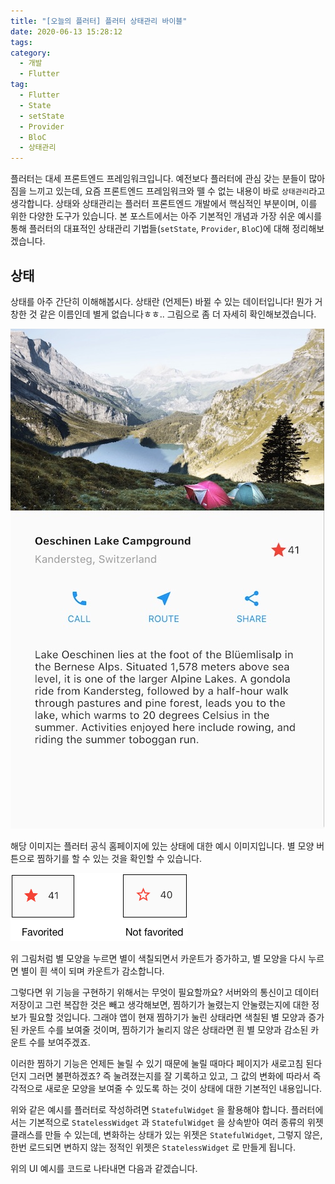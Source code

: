 ```yaml
---
title: "[오늘의 플러터] 플러터 상태관리 바이블"
date: 2020-06-13 15:28:12
tags:
category:
  - 개발
  - Flutter
tag:
  - Flutter
  - State
  - setState
  - Provider
  - BloC
  - 상태관리
---
```


플러터는 대세 프론트엔드 프레임워크입니다. 예전보다 플러터에 관심 갖는 분들이 많아짐을 느끼고 있는데, 요즘 프론트엔드 프레임워크와 뗄 수 없는 내용이 바로 `상태관리`라고 생각합니다. 상태와 상태관리는 플러터 프론트엔드 개발에서 핵심적인 부분이며, 이를 위한 다양한 도구가 있습니다. 본 포스트에서는 아주 기본적인 개념과 가장 쉬운 예시를 통해 플러터의 대표적인 상태관리 기법들(`setState`, `Provider`, `BloC`)에 대해 정리해보겠습니다.

<!-- more -->

## 상태
상태를 아주 간단히 이해해봅시다. 상태란 (언제든) 바뀔 수 있는 데이터입니다! 뭔가 거창한 것 같은 이름인데 별게 없습니다ㅎㅎ.. 그림으로 좀 더 자세히 확인해보겠습니다. 

<img src="/images/blog/flutterstate1.png" style="border: 1px">

해당 이미지는 플러터 공식 홈페이지에 있는 상태에 대한 예시 이미지입니다. 별 모양 버튼으로 찜하기를 할 수 있는 것을 확인할 수 있습니다. 

<img src="/images/blog/flutterstate2.png" style="border: 1px">

위 그림처럼 별 모양을 누르면 별이 색칠되면서 카운트가 증가하고, 별 모양을 다시 누르면 별이 흰 색이 되며 카운트가 감소합니다.

그렇다면 위 기능을 구현하기 위해서는 무엇이 필요할까요? 서버와의 통신이고 데이터 저장이고 그런 복잡한 것은 빼고 생각해보면, 찜하기가 눌렸는지 안눌렸는지에 대한 정보가 필요할 것입니다. 그래야 앱이 현재 찜하기가 눌린 상태라면 색칠된 별 모양과 증가된 카운트 수를 보여줄 것이며, 찜하기가 눌리지 않은 상태라면 흰 별 모양과 감소된 카운트 수를 보여주겠죠. 

이러한 찜하기 기능은 언제든 눌릴 수 있기 때문에 눌릴 때마다 페이지가 새로고침 된다던지 그러면 불편하겠죠? 즉 눌려졌는지를 잘 기록하고 있고, 그 값의 변화에 따라서 즉각적으로 새로운 모양을 보여줄 수 있도록 하는 것이 상태에 대한 기본적인 내용입니다. 

위와 같은 예시를 플러터로 작성하려면 `StatefulWidget` 을 활용해야 합니다. 플러터에서는 기본적으로 `StatelessWidget` 과 `StatefulWidget` 을 상속받아 여러 종류의 위젯 클래스를 만들 수 있는데, 변화하는 상태가 있는 위젯은 `StatefulWidget`, 그렇지 않은, 한번 로드되면 변하지 않는 정적인 위젯은 `StatelessWidget` 로 만들게 됩니다.

위의 UI 예시를 코드로 나타내면 다음과 같겠습니다.
